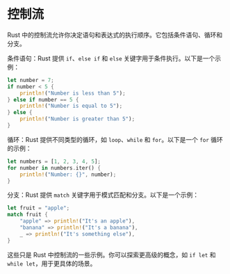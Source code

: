 # 控制流

Rust 中的控制流允许你决定语句和表达式的执行顺序。它包括条件语句、循环和分支。

条件语句：Rust 提供 `if`、`else if` 和 `else` 关键字用于条件执行。以下是一个示例：

```rust
let number = 7;
if number < 5 {
    println!("Number is less than 5");
} else if number == 5 {
    println!("Number is equal to 5");
} else {
    println!("Number is greater than 5");
}
```

循环：Rust 提供不同类型的循环，如 `loop`、`while` 和 `for`。以下是一个 `for` 循环的示例：

```rust
let numbers = [1, 2, 3, 4, 5];
for number in numbers.iter() {
    println!("Number: {}", number);
}
```

分支：Rust 提供 `match` 关键字用于模式匹配和分支。以下是一个示例：

```rust
let fruit = "apple";
match fruit {
    "apple" => println!("It's an apple"),
    "banana" => println!("It's a banana"),
    _ => println!("It's something else"),
}
```

这些只是 Rust 中控制流的一些示例。你可以探索更高级的概念，如 `if let` 和 `while let`，用于更具体的场景。

